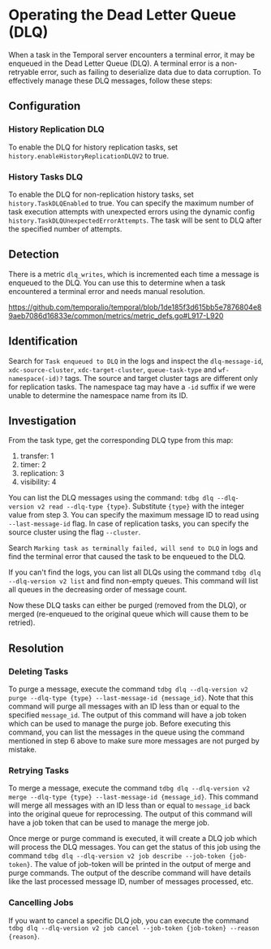 # Operating the Dead Letter Queue (DLQ)
When a task in the Temporal server encounters a terminal error, it may be enqueued in the Dead Letter Queue (DLQ).
A terminal error is a non-retryable error, such as failing to deserialize data due to data corruption.
To effectively manage these DLQ messages, follow these steps:

## Configuration

### History Replication DLQ
To enable the DLQ for history replication tasks, set `history.enableHistoryReplicationDLQV2` to true.

### History Tasks DLQ
To enable the DLQ for non-replication history tasks, set `history.TaskDLQEnabled` to true.
You can specify the maximum number of task execution attempts with unexpected errors using the dynamic config
`history.TaskDLQUnexpectedErrorAttempts`. The task will be sent to DLQ after the specified number of attempts.

## Detection
There is a metric `dlq_writes`, which is incremented each time a message is enqueued to the DLQ.
You can use this to determine when a task encountered a terminal error and needs manual resolution.

https://github.com/temporalio/temporal/blob/1de185f3d615bb5e7876804e89aeb7086d16833e/common/metrics/metric_defs.go#L917-L920

## Identification
Search for `Task enqueued to DLQ` in the logs and inspect the `dlq-message-id`, `xdc-source-cluster`, `xdc-target-cluster`, `queue-task-type` and `wf-namespace(-id)?` tags.
The source and target cluster tags are different only for replication tasks.
The namespace tag may have a `-id` suffix if we were unable to determine the namespace name from its ID.

## Investigation
From the task type, get the corresponding DLQ type from this map:
1. transfer: 1
2. timer: 2
3. replication: 3
4. visibility: 4

You can list the DLQ messages using the command:
`tdbg dlq --dlq-version v2 read --dlq-type {type}`. Substitute `{type}` with the integer value from step 3.
You can specify the maximum message ID to read using `--last-message-id` flag. 
In case of replication tasks, you can specify the source cluster using the flag `--cluster`.

Search `Marking task as terminally failed, will send to DLQ` in logs and find the terminal error that caused the task to be enqueued to the DLQ.

If you can't find the logs, you can list all DLQs using the command `tdbg dlq --dlq-version v2 list` and find non-empty queues. 
This command will list all queues in the decreasing order of message count.

Now these DLQ tasks can either be purged (removed from the DLQ), or merged (re-enqueued to the original queue which will
cause them to be retried).

## Resolution

### Deleting Tasks
To purge a message, execute the command `tdbg dlq --dlq-version v2 purge --dlq-type {type} --last-message-id {message_id}`. 
Note that this command will purge all messages with an ID less than or equal to the specified `message_id`. 
The output of this command will have a job token which can be used to manage the purge job.
Before executing this command, you can list the messages in the queue using the command mentioned in step 6 above to make sure more messages are not purged by mistake.

### Retrying Tasks
To merge a message, execute the command `tdbg dlq --dlq-version v2 merge --dlq-type {type} --last-message-id {message_id}`.
This command will merge all messages with an ID less than or equal to `message_id` back into the original queue for reprocessing.
The output of this command will have a job token that can be used to manage the merge job.

Once merge or purge command is executed, it will create a DLQ job which will process the DLQ messages. 
You can get the status of this job using the command `tdbg dlq --dlq-version v2 job describe --job-token {job-token}`. 
The value of job-token will be printed in the output of merge and purge commands.
The output of the describe command will have details like the last processed message ID, number of messages processed, etc.

### Cancelling Jobs
If you want to cancel a specific DLQ job, you can execute the command `tdbg dlq --dlq-version v2 job cancel --job-token {job-token} --reason {reason}`.
